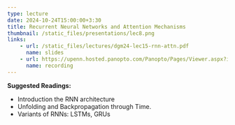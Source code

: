 ```yaml
---
type: lecture
date: 2024-10-24T15:00:00+3:30
title: Recurrent Neural Networks and Attention Mechanisms
thumbnail: /static_files/presentations/lec8.png
links: 
    - url: /static_files/lectures/dgm24-lec15-rnn-attn.pdf
      name: slides
    - url: https://upenn.hosted.panopto.com/Panopto/Pages/Viewer.aspx?id=0901906c-9dde-4dcc-ab7f-b213014298d1
      name: recording
---
```

**Suggested Readings:**
- Introduction the RNN architecture
- Unfolding and Backpropagation through Time.
- Variants of RNNs: LSTMs, GRUs